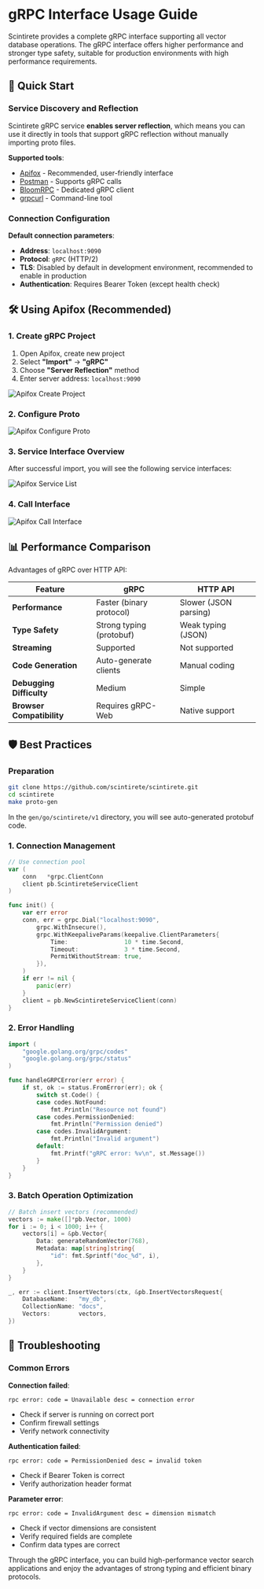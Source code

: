 # gRPC Interface Usage Guide

Scintirete provides a complete gRPC interface supporting all vector database operations. The gRPC interface offers higher performance and stronger type safety, suitable for production environments with high performance requirements.

## 🚀 Quick Start

### Service Discovery and Reflection

Scintirete gRPC service **enables server reflection**, which means you can use it directly in tools that support gRPC reflection without manually importing proto files.

**Supported tools**:
- [Apifox](https://www.apifox.cn/) - Recommended, user-friendly interface
- [Postman](https://www.postman.com/) - Supports gRPC calls
- [BloomRPC](https://github.com/bloomrpc/bloomrpc) - Dedicated gRPC client
- [grpcurl](https://github.com/fullstorydev/grpcurl) - Command-line tool

### Connection Configuration

**Default connection parameters**:
- **Address**: `localhost:9090`
- **Protocol**: `gRPC` (HTTP/2)
- **TLS**: Disabled by default in development environment, recommended to enable in production
- **Authentication**: Requires Bearer Token (except health check)

## 🛠️ Using Apifox (Recommended)

### 1. Create gRPC Project

1. Open Apifox, create new project
2. Select **"Import"** → **"gRPC"**
3. Choose **"Server Reflection"** method
4. Enter server address: `localhost:9090`

![Apifox Create Project](../../screenshots/apifox-create-project.png)

### 2. Configure Proto

![Apifox Configure Proto](../../screenshots/apifox-add-protos.png)

### 3. Service Interface Overview

After successful import, you will see the following service interfaces:

![Apifox Service List](../../screenshots/apifox-api-list.png)

### 4. Call Interface

![Apifox Call Interface](../../screenshots/apifox-invoke.png)

## 📊 Performance Comparison

Advantages of gRPC over HTTP API:

| Feature | gRPC | HTTP API |
|---------|------|----------|
| **Performance** | Faster (binary protocol) | Slower (JSON parsing) |
| **Type Safety** | Strong typing (protobuf) | Weak typing (JSON) |
| **Streaming** | Supported | Not supported |
| **Code Generation** | Auto-generate clients | Manual coding |
| **Debugging Difficulty** | Medium | Simple |
| **Browser Compatibility** | Requires gRPC-Web | Native support |

## 🛡️ Best Practices

### Preparation

```bash
git clone https://github.com/scintirete/scintirete.git
cd scintirete
make proto-gen
```

In the `gen/go/scintirete/v1` directory, you will see auto-generated protobuf code.

### 1. Connection Management

```go
// Use connection pool
var (
    conn   *grpc.ClientConn
    client pb.ScintireteServiceClient
)

func init() {
    var err error
    conn, err = grpc.Dial("localhost:9090",
        grpc.WithInsecure(),
        grpc.WithKeepaliveParams(keepalive.ClientParameters{
            Time:                10 * time.Second,
            Timeout:             3 * time.Second,
            PermitWithoutStream: true,
        }),
    )
    if err != nil {
        panic(err)
    }
    client = pb.NewScintireteServiceClient(conn)
}
```

### 2. Error Handling

```go
import (
    "google.golang.org/grpc/codes"
    "google.golang.org/grpc/status"
)

func handleGRPCError(err error) {
    if st, ok := status.FromError(err); ok {
        switch st.Code() {
        case codes.NotFound:
            fmt.Println("Resource not found")
        case codes.PermissionDenied:
            fmt.Println("Permission denied") 
        case codes.InvalidArgument:
            fmt.Println("Invalid argument")
        default:
            fmt.Printf("gRPC error: %v\n", st.Message())
        }
    }
}
```

### 3. Batch Operation Optimization

```go
// Batch insert vectors (recommended)
vectors := make([]*pb.Vector, 1000)
for i := 0; i < 1000; i++ {
    vectors[i] = &pb.Vector{
        Data: generateRandomVector(768),
        Metadata: map[string]string{
            "id": fmt.Sprintf("doc_%d", i),
        },
    }
}

_, err := client.InsertVectors(ctx, &pb.InsertVectorsRequest{
    DatabaseName:   "my_db",
    CollectionName: "docs",
    Vectors:        vectors,
})
```

## 🔧 Troubleshooting

### Common Errors

**Connection failed**:
```
rpc error: code = Unavailable desc = connection error
```
- Check if server is running on correct port
- Confirm firewall settings
- Verify network connectivity

**Authentication failed**:
```
rpc error: code = PermissionDenied desc = invalid token
```
- Check if Bearer Token is correct
- Verify authorization header format

**Parameter error**:
```
rpc error: code = InvalidArgument desc = dimension mismatch
```
- Check if vector dimensions are consistent
- Verify required fields are complete
- Confirm data types are correct

Through the gRPC interface, you can build high-performance vector search applications and enjoy the advantages of strong typing and efficient binary protocols.